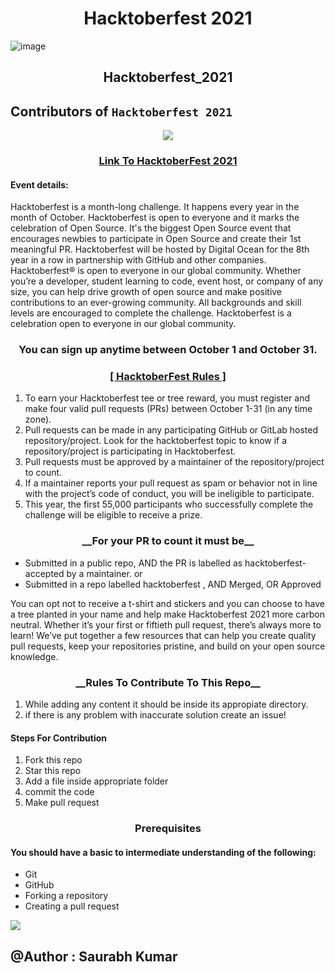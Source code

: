 <h1 align="center">Hacktoberfest 2021</h1>

![image](https://user-images.githubusercontent.com/54509629/135883830-a6d26d4a-5370-4ed3-9f32-7bc84e4b6354.png)

<h2 align="center">Hacktoberfest_2021</h2>

## Contributors of `Hacktoberfest 2021`

<div align="center">

<a href = "https://github.com/py3-coder/Hacktober_Repo/graphs/contributors">
  <img src = "https://contrib.rocks/image?repo=py3-coder/Hacktober_Repo"/>
</a>

  
</div>

<a href="https://hacktoberfest.digitalocean.com/"><h3 align="center">Link To HacktoberFest 2021</h3></a>

<h4 align="left">Event details:</h4>

Hacktoberfest is a month-long challenge. It happens every year in the month of October.
Hacktoberfest is open to everyone and it marks the celebration of Open Source. 
It's the biggest Open Source event that encourages newbies to participate in Open Source and create their 1st meaningful PR.
Hacktoberfest will be hosted by Digital Ocean for the 8th year in a row in partnership with GitHub and other companies.
Hacktoberfest® is open to everyone in our global community. 
Whether you’re a developer, student learning to code, event host, or company of any size, you can help drive growth of open source and make positive contributions to an ever-growing community.
All backgrounds and skill levels are encouraged to complete the challenge.
Hacktoberfest is a celebration open to everyone in our global community.

<h3 align="center">You can sign up anytime between October 1 and October 31.</h3>

<h3 align="center"><u>[ HacktoberFest Rules ]</u></h3>

<ol>
<li> To earn your Hacktoberfest tee or tree reward, you must register and make four valid pull requests (PRs) between October 1-31 (in any time zone).</li>

<li> Pull requests can be made in any participating GitHub or GitLab hosted repository/project. Look for the hacktoberfest topic to know if a repository/project is participating in Hacktoberfest.</li>

<li> Pull requests must be approved by a maintainer of the repository/project to count.</li>

<li> If a maintainer reports your pull request as spam or behavior not in line with the project’s code of conduct, you will be ineligible to participate.</li>

<li> This year, the first 55,000 participants who successfully complete the challenge will be eligible to receive a prize.</li>
</ol>

<h3 align="center">__For your PR to count it must be__</h3>

<ul>
  <li>Submitted in a public repo, AND the PR is labelled as hacktoberfest-accepted by a maintainer. or</li>

  <li>Submitted in a repo labelled hacktoberfest , AND Merged, OR Approved</li>
</ul>

<p>You can opt not to receive a t-shirt and stickers and you can choose to have a tree planted in your name and help make Hacktoberfest 2021 more carbon neutral.
Whether it’s your first or fiftieth pull request, there’s always more to learn! We’ve put together a few resources that can help you create quality pull requests, keep your repositories pristine, and build on your open source knowledge.

<h3 align="center">__Rules To Contribute To This Repo__</h3>
<ol>
<li>While adding any content it should be inside its appropiate directory.</li>
<li>if there is any problem with inaccurate solution create an issue!</li>
 </ol>

<h4 align="left">Steps For Contribution</h4>

1. Fork this repo
2. Star this repo
3. Add a file inside appropriate folder 
4. commit the code
5. Make pull request
</p>

<h3 align="center">Prerequisites</h3>

<h4 align="left" >You should have a basic to intermediate understanding of the following:</h4>
<ul>
  <li>Git</li>
  <li>GitHub</li>
 <li>Forking a repository</li>
  <li>Creating a pull request</li>
  </ul>
<img align="center" src="https://user-images.githubusercontent.com/54509629/135896686-f25b59ec-d870-40b5-90fa-8b623bc92906.png" />

## @Author : Saurabh Kumar
